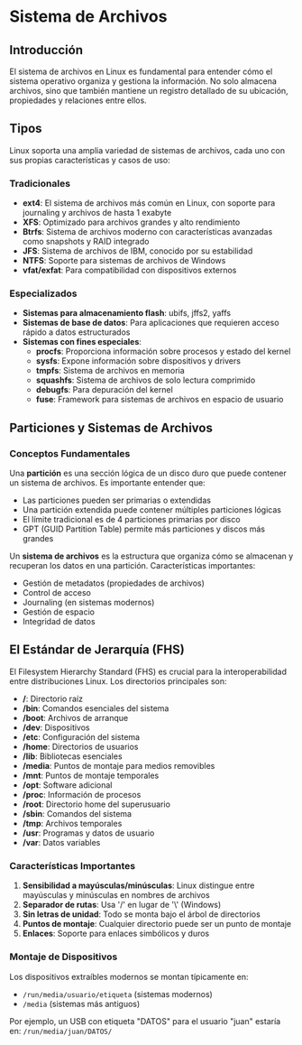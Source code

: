 # Sistema de Archivos

## Introducción

El sistema de archivos en Linux es fundamental para entender cómo el sistema operativo organiza y gestiona la información. No solo almacena archivos, sino que también mantiene un registro detallado de su ubicación, propiedades y relaciones entre ellos.

## Tipos

Linux soporta una amplia variedad de sistemas de archivos, cada uno con sus propias características y casos de uso:

### Tradicionales
- **ext4**: El sistema de archivos más común en Linux, con soporte para journaling y archivos de hasta 1 exabyte
- **XFS**: Optimizado para archivos grandes y alto rendimiento
- **Btrfs**: Sistema de archivos moderno con características avanzadas como snapshots y RAID integrado
- **JFS**: Sistema de archivos de IBM, conocido por su estabilidad
- **NTFS**: Soporte para sistemas de archivos de Windows
- **vfat/exfat**: Para compatibilidad con dispositivos externos

### Especializados
- **Sistemas para almacenamiento flash**: ubifs, jffs2, yaffs
- **Sistemas de base de datos**: Para aplicaciones que requieren acceso rápido a datos estructurados
- **Sistemas con fines especiales**:
  - **procfs**: Proporciona información sobre procesos y estado del kernel
  - **sysfs**: Expone información sobre dispositivos y drivers
  - **tmpfs**: Sistema de archivos en memoria
  - **squashfs**: Sistema de archivos de solo lectura comprimido
  - **debugfs**: Para depuración del kernel
  - **fuse**: Framework para sistemas de archivos en espacio de usuario

## Particiones y Sistemas de Archivos

### Conceptos Fundamentales

Una **partición** es una sección lógica de un disco duro que puede contener un sistema de archivos. Es importante entender que:

- Las particiones pueden ser primarias o extendidas
- Una partición extendida puede contener múltiples particiones lógicas
- El límite tradicional es de 4 particiones primarias por disco
- GPT (GUID Partition Table) permite más particiones y discos más grandes

Un **sistema de archivos** es la estructura que organiza cómo se almacenan y recuperan los datos en una partición. Características importantes:

- Gestión de metadatos (propiedades de archivos)
- Control de acceso
- Journaling (en sistemas modernos)
- Gestión de espacio
- Integridad de datos

## El Estándar de Jerarquía (FHS)

El Filesystem Hierarchy Standard (FHS) es crucial para la interoperabilidad entre distribuciones Linux. Los directorios principales son:

- **/**: Directorio raíz
- **/bin**: Comandos esenciales del sistema
- **/boot**: Archivos de arranque
- **/dev**: Dispositivos
- **/etc**: Configuración del sistema
- **/home**: Directorios de usuarios
- **/lib**: Bibliotecas esenciales
- **/media**: Puntos de montaje para medios removibles
- **/mnt**: Puntos de montaje temporales
- **/opt**: Software adicional
- **/proc**: Información de procesos
- **/root**: Directorio home del superusuario
- **/sbin**: Comandos del sistema
- **/tmp**: Archivos temporales
- **/usr**: Programas y datos de usuario
- **/var**: Datos variables

### Características Importantes

1. **Sensibilidad a mayúsculas/minúsculas**: Linux distingue entre mayúsculas y minúsculas en nombres de archivos
2. **Separador de rutas**: Usa '/' en lugar de '\\' (Windows)
3. **Sin letras de unidad**: Todo se monta bajo el árbol de directorios
4. **Puntos de montaje**: Cualquier directorio puede ser un punto de montaje
5. **Enlaces**: Soporte para enlaces simbólicos y duros

### Montaje de Dispositivos

Los dispositivos extraíbles modernos se montan típicamente en:
- `/run/media/usuario/etiqueta` (sistemas modernos)
- `/media` (sistemas más antiguos)

Por ejemplo, un USB con etiqueta "DATOS" para el usuario "juan" estaría en:
`/run/media/juan/DATOS/`